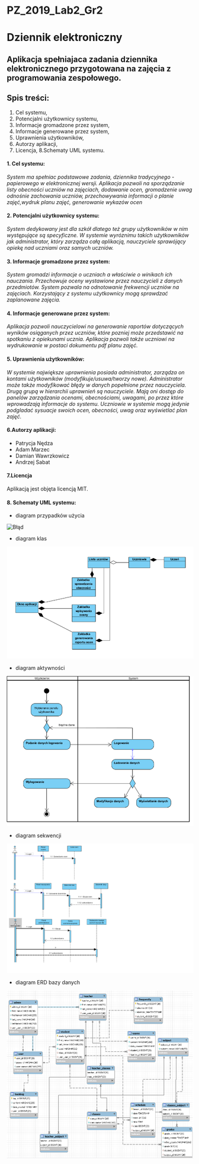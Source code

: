 # PZ_2019_Lab2_Gr2
# Dziennik elektroniczny
## Aplikacja spełniajaca zadania dziennika elektronicznego przygotowana na zajęcia z programowania zespołowego.

## Spis treści:
1. Cel systemu,
2. Potencjalni użytkownicy systemu,
3. Informacje gromadzone przez system,
4. Informacje generowane przez system,
5. Uprawnienia użytkowników,
6. Autorzy aplikacji,
7. Licencja,
8.Schematy UML systemu.



#### 1. Cel systemu: 
*System ma spełniac podstawowe zadania, dziennika tradycyjnego - papierowego w elektronicznej wersji.
Aplikacja pozwoli na sporządzanie listy obecności uczniów na zajęciach, dodawanie ocen, gromadzenie uwag odnośnie
zachowania uczniów, przechowywania informacji o planie zajęć,wydruk planu zajęć, generowanie wykazów ocen*

#### 2. Potencjalni użytkownicy systemu:
*System dedykowany jest dla szkół dlatego też grupy użytkowników w nim występujące są specyficzne.
W systemie wyróznimu takich użytkowników jak administrator, który zarządza całą aplikacją, nauczyciele sprawójący 
opiekę nad uczniami oraz samych uczniów.*

#### 3. Informacje gromadzone przez system:
*System gromadzi informacje o uczniach a właściwie o winikach ich nauczania. Przechowuje oceny wystawione przez nauczycieli
z danych przedmiotów. System pozwala na odnotowanie frekwencji uczniów na zajęciach. Korzystający z systemu użytkownicy mogą 
sprawdzać zaplanowane zajęcia.*

#### 4. Informacje generowane przez system:
*Aplikacja pozwoli nauczycielowi na generowanie raportów dotyczących wyników osiąganych przez uczniów, które pozniej
może przedstawić na spotkaniu z opiekunami ucznia. Aplikacja pozwoli także uczniowi na wydrukowanie
w postaci dokumentu pdf planu zajęć.*

#### 5. Uprawnienia użytkowników:
*W systemie największe uprawnienia posiada administrator, zarządza on kontami użytkowników (modyfikuje/usuwa/tworzy nowe).
Administrator może także modyfikować błędy w danych popełnione przez nauczyciela. Drugą grupą w hierarchii uprawnień są nauczyciele.
Mają oni dostęp do panelów zarządzania ocenami, obecnościami, uwagami, po przez które wprowadzają informacje do systemu.
Uczniowie w systemie mogą jedynie podgladać sysuacje swoich ocen, obecności, uwag oraz wyświetlać plan zajęć.*

#### 6.Autorzy aplikacji:
- Patrycja Nędza
- Adam Marzec
- Damian Wawrzkowicz
- Andrzej Sabat

#### 7.Licencja

Aplikacją jest objęta licencją MIT.




#### 8. Schematy UML systemu:
- diagram przypadków użycia

![Błąd](diagram_przypadków_uzyciaa.png "Opcjonalny tytul")


- diagram klas
 
 
 ![Błąd](diagram_klas.png "Opcjonalny tytul")
 
 
 - diagram aktywności
 
 ![Błąd](diagram_aktywnosci.png "Opcjonalny tytul")
 
 - diagram sekwencji


![Błąd](Diagram_sekwencji.png "Opcjonalny tytul")

 - diagram ERD bazy danych
 
 ![Błąd](ERD_baza_danych.PNG "Opcjonalny tytul")
 
